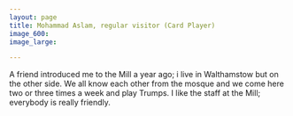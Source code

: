 ```yaml
---
layout: page
title: Mohammad Aslam, regular visitor (Card Player)
image_600:
image_large:

---
```

A friend introduced me to the Mill a year ago; i live in Walthamstow but on the other side. We all know each other from the mosque and we come here two or three times a week and play Trumps. I like the staff at the Mill; everybody is really friendly.
